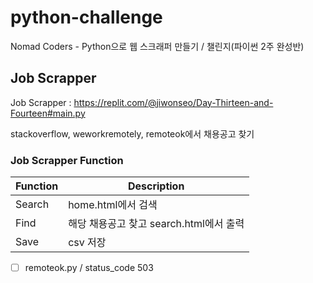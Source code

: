 # python-challenge
Nomad Coders - Python으로 웹 스크래퍼 만들기 / 챌린지(파이썬 2주 완성반)

Job Scrapper
------------

Job Scrapper : https://replit.com/@jiwonseo/Day-Thirteen-and-Fourteen#main.py

stackoverflow, weworkremotely, remoteok에서 채용공고 찾기

### Job Scrapper Function

|Function|Description|
|---------|----------|
|Search|home.html에서 검색|
|Find|해당 채용공고 찾고 search.html에서 출력|
|Save|csv 저장|

- [ ] remoteok.py / status_code 503
